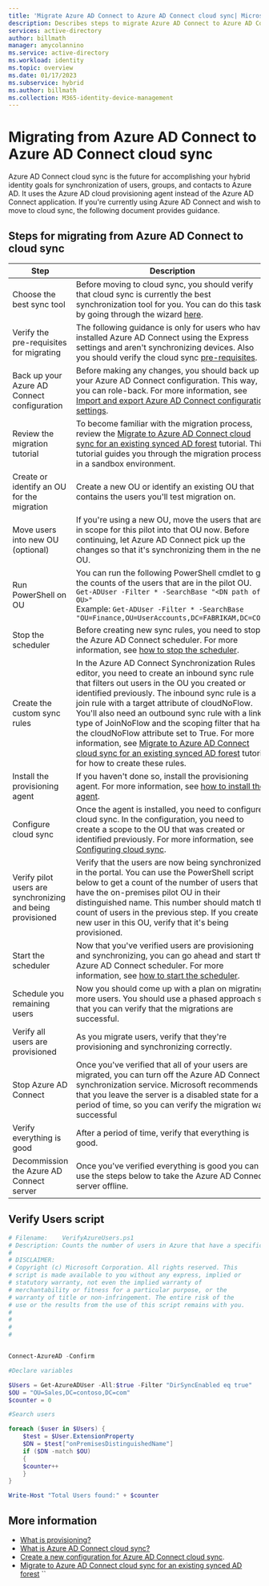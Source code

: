 ```yaml
---
title: 'Migrate Azure AD Connect to Azure AD Connect cloud sync| Microsoft Docs'
description: Describes steps to migrate Azure AD Connect to Azure AD Connect cloud sync.
services: active-directory
author: billmath
manager: amycolannino
ms.service: active-directory
ms.workload: identity
ms.topic: overview
ms.date: 01/17/2023
ms.subservice: hybrid
ms.author: billmath
ms.collection: M365-identity-device-management
---
```



# Migrating from Azure AD Connect to Azure AD Connect cloud sync

Azure AD Connect cloud sync is the future for accomplishing your hybrid identity goals for synchronization of users, groups, and contacts to Azure AD.  It uses the Azure AD cloud provisioning agent instead of the Azure AD Connect application.  If you're currently using Azure AD Connect and wish to move to cloud sync, the following document provides guidance.

## Steps for migrating from Azure AD Connect to cloud sync



|Step|Description|
|-----|-----|
|Choose the best sync tool|Before moving to cloud sync, you should verify that cloud sync is currently the best synchronization tool for you.  You can do this task by going through the wizard [here](https://aka.ms/EvaluateSyncOptions).|
|Verify the pre-requisites for migrating|The following guidance is only for users who have installed Azure AD Connect using the Express settings and aren't synchronizing devices.  Also you should verify the cloud sync [pre-requisites](how-to-prerequisites.md).|
|Back up your Azure AD Connect configuration|Before making any changes, you should back up your Azure AD Connect configuration.  This way, you can role-back.  For more information, see [Import and export Azure AD Connect configuration settings](../connect/how-to-connect-import-export-config.md).|
|Review the migration tutorial|To become familiar with the migration process, review the [Migrate to Azure AD Connect cloud sync for an existing synced AD forest](tutorial-pilot-aadc-aadccp.md) tutorial.  This tutorial guides you through the migration process in a sandbox environment.|
|Create or identify an OU for the migration|Create a new OU or identify an existing OU that contains the users you'll test migration on.|
|Move users into new OU (optional)|If you're using a new OU, move the users that are in scope for this pilot into that OU now.  Before continuing, let Azure AD Connect pick up the changes so that it's synchronizing them in the new OU.| 
|Run PowerShell on OU|You can run the following PowerShell cmdlet to get the counts of the users that are in the pilot OU.  </br>`Get-ADUser -Filter * -SearchBase "<DN path of OU>"`</br> Example: `Get-ADUser -Filter * -SearchBase "OU=Finance,OU=UserAccounts,DC=FABRIKAM,DC=COM"`|
|Stop the scheduler|Before creating new sync rules, you need to stop the Azure AD Connect scheduler.  For more information, see [how to stop the scheduler](../connect/how-to-connect-sync-feature-scheduler.md#stop-the-scheduler).
|Create the custom sync rules|In the Azure AD Connect Synchronization Rules editor, you need to create an inbound sync rule that filters out users in the OU you created or identified previously.  The inbound sync rule is a join rule with a target attribute of cloudNoFlow.  You'll also need an outbound sync rule with a link type of JoinNoFlow and the scoping filter that has the cloudNoFlow attribute set to True.  For more information, see [Migrate to Azure AD Connect cloud sync for an existing synced AD forest](tutorial-pilot-aadc-aadccp.md#create-custom-user-inbound-rule) tutorial for how to create these rules.|
|Install the provisioning agent|If you haven't done so, install the provisioning agent.  For more information, see [how to install the agent](how-to-install.md).|
|Configure cloud sync|Once the agent is installed, you need to configure cloud sync.  In the configuration, you need to create a scope to the OU that was created or identified previously.  For more information, see [Configuring cloud sync](how-to-configure.md).|
|Verify pilot users are synchronizing and being provisioned|Verify that the users are now being synchronized in the portal.  You can use the PowerShell script below to get a count of the number of users that have the on-premises pilot OU in their distinguished name.  This number should match the count of users in the previous step.  If you create a new user in this OU, verify that it's being provisioned.|
|Start the scheduler|Now that you've verified users are provisioning and synchronizing, you can go ahead and start the Azure AD Connect scheduler.   For more information, see [how to start the scheduler](../connect/how-to-connect-sync-feature-scheduler.md#start-the-scheduler).
|Schedule you remaining users|Now you should come up with a plan on migrating more users.  You should use a phased approach so that you can verify that the migrations are successful.|
|Verify all users are provisioned|As you migrate users, verify that they're provisioning and synchronizing correctly.|
|Stop Azure AD Connect|Once you've verified that all of your users are migrated, you can turn off the Azure AD Connect synchronization service.  Microsoft recommends that you leave the server is a disabled state for a period of time, so you can verify the migration was successful
|Verify everything is good|After a period of time, verify that everything is good.|
|Decommission the Azure AD Connect server|Once you've verified everything is good you can use the steps below to take the Azure AD Connect server offline.|






## Verify Users script
```PowerShell
# Filename:    VerifyAzureUsers.ps1
# Description: Counts the number of users in Azure that have a specific on-premises distinguished name.
#
# DISCLAIMER:
# Copyright (c) Microsoft Corporation. All rights reserved. This 
# script is made available to you without any express, implied or 
# statutory warranty, not even the implied warranty of 
# merchantability or fitness for a particular purpose, or the 
# warranty of title or non-infringement. The entire risk of the 
# use or the results from the use of this script remains with you.
#
#
#
#


Connect-AzureAD -Confirm

#Declare variables

$Users = Get-AzureADUser -All:$true -Filter "DirSyncEnabled eq true"
$OU = "OU=Sales,DC=contoso,DC=com"
$counter = 0

#Search users

foreach ($user in $Users) {
    $test = $User.ExtensionProperty
    $DN = $test["onPremisesDistinguishedName"]
    if ($DN -match $OU)
	{
	$counter++
	}
}

Write-Host "Total Users found:" + $counter

```
## More information 

- [What is provisioning?](../what-is-provisioning.md)
- [What is Azure AD Connect cloud sync?](what-is-cloud-sync.md)
- [Create a new configuration for Azure AD Connect cloud sync](how-to-configure.md).
- [Migrate to Azure AD Connect cloud sync for an existing synced AD forest](tutorial-pilot-aadc-aadccp.md) 
``
